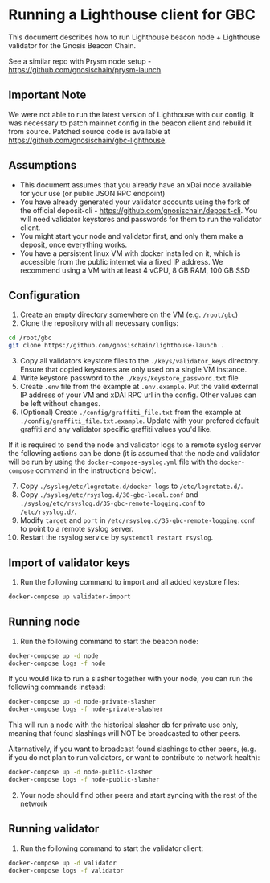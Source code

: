 # Running a Lighthouse client for GBC

This document describes how to run Lighthouse beacon node + Lighthouse validator for the Gnosis Beacon Chain.

See a similar repo with Prysm node setup - https://github.com/gnosischain/prysm-launch

## Important Note
We were not able to run the latest version of Lighthouse with our config.
It was necessary to patch mainnet config in the beacon client and rebuild it from source.
Patched source code is available at https://github.com/gnosischain/gbc-lighthouse.

## Assumptions
* This document assumes that you already have an xDai node available for your use (or public JSON RPC endpoint)
* You have already generated your validator accounts using the fork of the official deposit-cli - https://github.com/gnosischain/deposit-cli. You will need validator keystores and passwords for them to run the validator client.
* You might start your node and validator first, and only them make a deposit, once everything works.
* You have a persistent linux VM with docker installed on it, which is accessible from the public internet via a fixed IP address. We recommend using a VM with at least 4 vCPU, 8 GB RAM, 100 GB SSD

## Configuration
1) Create an empty directory somewhere on the VM (e.g. `/root/gbc`)
2) Clone the repository with all necessary configs:
```bash
cd /root/gbc
git clone https://github.com/gnosischain/lighthouse-launch .
```
3) Copy all validators keystore files to the `./keys/validator_keys` directory. Ensure that copied keystores are only used on a single VM instance.
4) Write keystore password to the `./keys/keystore_password.txt` file
5) Create `.env` file from the example at `.env.example`. Put the valid external IP address of your VM and xDAI RPC url in the config. Other values can be left without changes.
6) (Optional) Create `./config/graffiti_file.txt` from the example at `./config/graffiti_file.txt.example`. Update with your prefered default graffiti and any validator specific graffiti values you'd like.

If it is required to send the node and validator logs to a remote syslog server the following actions can be done (it is assumed that the node and validator will be run by using the `docker-compose-syslog.yml` file with the `docker-compose` command in the instructions below).

7) Copy `./syslog/etc/logrotate.d/docker-logs` to `/etc/logrotate.d/`.
8) Copy `./syslog/etc/rsyslog.d/30-gbc-local.conf` and `./syslog/etc/rsyslog.d/35-gbc-remote-logging.conf` to `/etc/rsyslog.d/`.
9) Modify `target` and `port` in `/etc/rsyslog.d/35-gbc-remote-logging.conf` to point to a remote syslog server.
10) Restart the rsyslog service by `systemctl restart rsyslog`.

## Import of validator keys
1) Run the following command to import and all added keystore files:
```bash
docker-compose up validator-import
```

## Running node
1) Run the following command to start the beacon node:
```bash
docker-compose up -d node
docker-compose logs -f node
```

If you would like to run a slasher together with your node, you can run the following commands instead:
```bash
docker-compose up -d node-private-slasher
docker-compose logs -f node-private-slasher
```
This will run a node with the historical slasher db for private use only,
meaning that found slashings will NOT be broadcasted to other peers.

Alternatively, if you want to broadcast found slashings to other peers, (e.g. if you do not plan to run validators, or want to contribute to network health):
```bash
docker-compose up -d node-public-slasher
docker-compose logs -f node-public-slasher
```

2) Your node should find other peers and start syncing with the rest of the network

## Running validator
1) Run the following command to start the validator client:
```bash
docker-compose up -d validator
docker-compose logs -f validator
```
